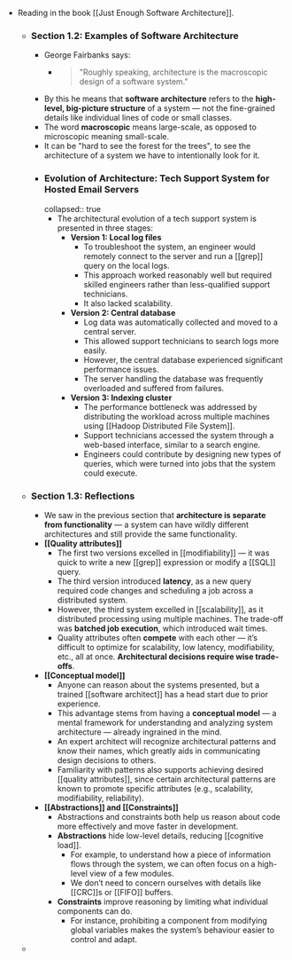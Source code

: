 - Reading in the book [[Just Enough Software Architecture]].
	- ### Section 1.2: Examples of Software Architecture
		- George Fairbanks says:
			- > "Roughly speaking, architecture is the macroscopic design of a software system."
		- By this he means that **software architecture** refers to the **high-level, big-picture structure** of a system — not the fine-grained details like individual lines of code or small classes.
		- The word **macroscopic** means large-scale, as opposed to microscopic meaning small-scale.
		- It can be "hard to see the forest for the trees", to see the architecture of a system we have to intentionally look for it.
		- ### Evolution of Architecture: Tech Support System for Hosted Email Servers
		  collapsed:: true
			- The architectural evolution of a tech support system is presented in three stages:
				- **Version 1: Local log files**
					- To troubleshoot the system, an engineer would remotely connect to the server and run a [[grep]] query on the local logs.
					- This approach worked reasonably well but required skilled engineers rather than less-qualified support technicians.
					- It also lacked scalability.
				- **Version 2: Central database**
					- Log data was automatically collected and moved to a central server.
					- This allowed support technicians to search logs more easily.
					- However, the central database experienced significant performance issues.
					- The server handling the database was frequently overloaded and suffered from failures.
				- **Version 3: Indexing cluster**
					- The performance bottleneck was addressed by distributing the workload across multiple machines using [[Hadoop Distributed File System]].
					- Support technicians accessed the system through a web-based interface, similar to a search engine.
					- Engineers could contribute by designing new types of queries, which were turned into jobs that the system could execute.
	- ### Section 1.3: Reflections
		- We saw in the previous section that **architecture is separate from functionality** — a system can have wildly different architectures and still provide the same functionality.
		- **[[Quality attributes]]**
			- The first two versions excelled in [[modifiability]] — it was quick to write a new [[grep]] expression or modify a [[SQL]] query.
			- The third version introduced **latency**, as a new query required code changes and scheduling a job across a distributed system.
			- However, the third system excelled in [[scalability]], as it distributed processing using multiple machines. The trade-off was **batched job execution**, which introduced wait times.
			- Quality attributes often **compete** with each other — it’s difficult to optimize for scalability, low latency, modifiability, etc., all at once. **Architectural decisions require wise trade-offs**.
		- **[[Conceptual model]]**
			- Anyone can reason about the systems presented, but a trained [[software architect]] has a head start due to prior experience.
			- This advantage stems from having a **conceptual model** — a mental framework for understanding and analyzing system architecture — already ingrained in the mind.
			- An expert architect will recognize architectural patterns and know their names, which greatly aids in communicating design decisions to others.
			- Familiarity with patterns also supports achieving desired [[quality attributes]], since certain architectural patterns are known to promote specific attributes (e.g., scalability, modifiability, reliability).
		- **[[Abstractions]] and [[Constraints]]**
			- Abstractions and constraints both help us reason about code more effectively and move faster in development.
			- **Abstractions** hide low-level details, reducing [[cognitive load]].
				- For example, to understand how a piece of information flows through the system, we can often focus on a high-level view of a few modules.
				- We don’t need to concern ourselves with details like [[CRC]]s or [[FIFO]] buffers.
			- **Constraints** improve reasoning by limiting what individual components can do.
				- For instance, prohibiting a component from modifying global variables makes the system’s behaviour easier to control and adapt.
	-